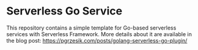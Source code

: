 # Serverless Go Service

This repository contains a simple template for Go-based serverless services with Serverless Framework. More details about it are available in the blog post: https://pgrzesik.com/posts/golang-serverless-go-plugin/
